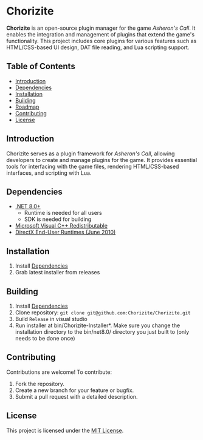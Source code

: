 # Chorizite

**Chorizite** is an open-source plugin manager for the game *Asheron's Call*. It enables the integration and management of plugins that extend the game's functionality. This project includes core plugins for various features such as HTML/CSS-based UI design, DAT file reading, and Lua scripting support.

## Table of Contents

- [Introduction](#introduction)
- [Dependencies](#dependencies)
- [Installation](#installation)
- [Building](#building)
- [Roadmap](#roadmap)
- [Contributing](#contributing)
- [License](#license)

## Introduction

Chorizite serves as a plugin framework for *Asheron's Call*, allowing developers to create and manage plugins for the game. It provides essential tools for interfacing with the game files, rendering HTML/CSS-based interfaces, and scripting with Lua.

## Dependencies

- [.NET 8.0+](https://dotnet.microsoft.com/en-us/download/dotnet/8.0)
  - Runtime is needed for all users
  - SDK is needed for building
- [Microsoft Visual C++ Redistributable](https://aka.ms/vs/17/release/vc_redist.x86.exe)
- [DirectX End-User Runtimes (June 2010)](https://www.microsoft.com/en-ie/download/details.aspx?id=8109)

## Installation

1. Install [Dependencies](#dependencies)
2. Grab latest installer from releases

## Building

1. Install [Dependencies](#dependencies)
2. Clone repository: `git clone git@github.com:Chorizite/Chorizite.git`
3. Build `Release` in visual studio
4. Run installer at bin/Chorizite-Installer*. Make sure you change the installation directory to the bin/net8.0/ directory you just built to (only needs to be done once)

## Contributing

Contributions are welcome! To contribute:
1. Fork the repository.
2. Create a new branch for your feature or bugfix.
3. Submit a pull request with a detailed description.

## License

This project is licensed under the [MIT License](LICENSE.md).